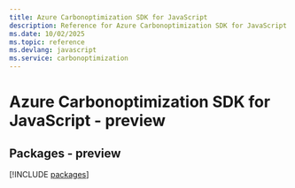 ```yaml
---
title: Azure Carbonoptimization SDK for JavaScript
description: Reference for Azure Carbonoptimization SDK for JavaScript
ms.date: 10/02/2025
ms.topic: reference
ms.devlang: javascript
ms.service: carbonoptimization
---
```

# Azure Carbonoptimization SDK for JavaScript - preview
## Packages - preview
[!INCLUDE [packages](carbonoptimization-index.md)]